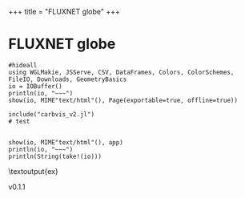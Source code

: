 +++
title = "FLUXNET globe"
+++

# FLUXNET globe

```julia:ex
#hideall
using WGLMakie, JSServe, CSV, DataFrames, Colors, ColorSchemes, FileIO, Downloads, GeometryBasics
io = IOBuffer()
println(io, "~~~")
show(io, MIME"text/html"(), Page(exportable=true, offline=true))

include("carbvis_v2.jl")
# test


show(io, MIME"text/html"(), app)
println(io, "~~~")
println(String(take!(io)))
```
\textoutput{ex}

v0.1.1


